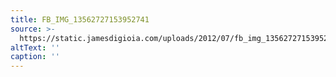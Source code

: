 ```yaml
---
title: FB_IMG_13562727153952741
source: >-
  https://static.jamesdigioia.com/uploads/2012/07/fb_img_13562727153952741-scaled.jpg
altText: ''
caption: ''
---
```



